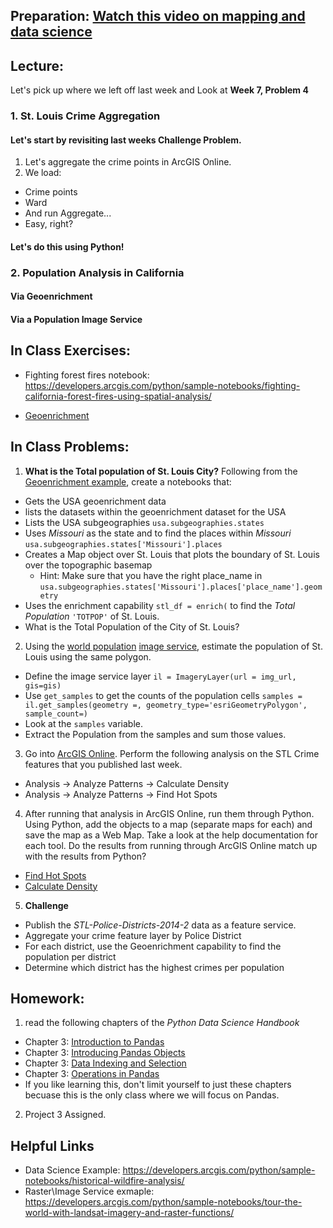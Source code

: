 ## Preparation: [Watch this video on mapping and data science](https://www.youtube.com/watch?v=DdUBrV2zpvI&t=11s)

## Lecture:
Let's pick up where we left off last week and Look at **Week 7, Problem 4**
### 1. St. Louis Crime Aggregation
#### Let's start by revisiting last weeks **Challenge** Problem.
1. Let's aggregate the crime points in ArcGIS Online.
2. We load:
  - Crime points
  - Ward
  - And run Aggregate...
  - Easy, right?

#### Let's do this using Python!


### 2. Population Analysis in California
#### Via Geoenrichment

#### Via a Population Image Service


## In Class Exercises:
- Fighting forest fires notebook: https://developers.arcgis.com/python/sample-notebooks/fighting-california-forest-fires-using-spatial-analysis/

- [Geoenrichment](https://developers.arcgis.com/python/guide/performing-geoenrichment/)

## In Class Problems:
1. **What is the Total population of St. Louis City?** Following from the [Geoenrichment example](https://developers.arcgis.com/python/guide/performing-geoenrichment/), create a notebooks that:
- Gets the USA geoenrichment data
- lists the datasets within the geoenrichment dataset for the USA
- Lists the USA subgeographies ```usa.subgeographies.states```
- Uses *Missouri* as the state and to find the places within *Missouri* ```usa.subgeographies.states['Missouri'].places```
- Creates a Map object over St. Louis that plots the boundary of St. Louis over the topographic basemap
  - Hint: Make sure that you have the right place_name in ```usa.subgeographies.states['Missouri'].places['place_name'].geometry```
- Uses the enrichment capability ```stl_df = enrich(``` to find the *Total Population* ```'TOTPOP'``` of St. Louis.
- What is the Total Population of the City of St. Louis?


2. Using the [world population](http://slustl.maps.arcgis.com/home/item.html?id=92d3005feb84428a8f85160f2451ec63) [image service](https://landscape7.arcgis.com/arcgis/rest/services/World_Population_Estimate_2016/ImageServer), estimate the population of St. Louis using the same polygon.
- Define the image service layer ```il = ImageryLayer(url = img_url, gis=gis)```
- Use ```get_samples``` to get the counts of the population cells ```samples = il.get_samples(geometry =, geometry_type='esriGeometryPolygon', sample_count=)```
- Look at the ```samples``` variable.
- Extract the Population from the samples and sum those values.

3. Go into [ArcGIS Online](http://slustl.maps.arcgis.com/). Perform the following analysis on the STL Crime features that you published last week.
- Analysis -> Analyze Patterns -> Calculate Density
- Analysis -> Analyze Patterns -> Find Hot Spots

4. After running that analysis in ArcGIS Online, run them through Python. Using Python, add the objects to a map (separate maps for each) and save the map as a Web Map. Take a look at the help documentation for each tool. Do the results from running through ArcGIS Online match up with the results from Python?
- [Find Hot Spots](https://esri.github.io/arcgis-python-api/apidoc/html/arcgis.features.analysis.html?highlight=hot%20spot#find-hot-spots)
- [Calculate Density](https://esri.github.io/arcgis-python-api/apidoc/html/arcgis.features.analysis.html?highlight=density#arcgis.features.analysis.calculate_density)

5. **Challenge** 
- Publish the *STL-Police-Districts-2014-2* data as a feature service. 
- Aggregate your crime feature layer by Police District
- For each district, use the Geoenrichment capability to find the population per district
- Determine which district has the highest crimes per population

## Homework:
1. read the following chapters of the *Python Data Science Handbook*
  - Chapter 3: [Introduction to Pandas](https://github.com/jakevdp/PythonDataScienceHandbook/blob/master/notebooks/03.00-Introduction-to-Pandas.ipynb) 
  - Chapter 3: [Introducing Pandas Objects](https://github.com/jakevdp/PythonDataScienceHandbook/blob/master/notebooks/03.01-Introducing-Pandas-Objects.ipynb)
  - Chapter 3: [Data Indexing and Selection](https://github.com/jakevdp/PythonDataScienceHandbook/blob/master/notebooks/03.02-Data-Indexing-and-Selection.ipynb)
  - Chapter 3: [Operations in Pandas](https://github.com/jakevdp/PythonDataScienceHandbook/blob/master/notebooks/03.03-Operations-in-Pandas.ipynb)
  - If you like learning this, don't limit yourself to just these chapters becuase this is the only class where we will focus on Pandas.
2. Project 3 Assigned.

## Helpful Links
- Data Science Example: https://developers.arcgis.com/python/sample-notebooks/historical-wildfire-analysis/
- Raster\Image Service exmaple: https://developers.arcgis.com/python/sample-notebooks/tour-the-world-with-landsat-imagery-and-raster-functions/
